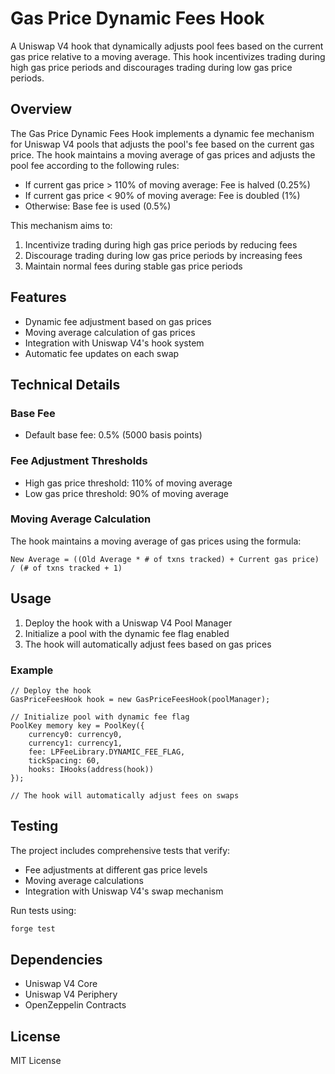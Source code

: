 # Gas Price Dynamic Fees Hook

A Uniswap V4 hook that dynamically adjusts pool fees based on the current gas price relative to a moving average. This hook incentivizes trading during high gas price periods and discourages trading during low gas price periods.

## Overview

The Gas Price Dynamic Fees Hook implements a dynamic fee mechanism for Uniswap V4 pools that adjusts the pool's fee based on the current gas price. The hook maintains a moving average of gas prices and adjusts the pool fee according to the following rules:

- If current gas price > 110% of moving average: Fee is halved (0.25%)
- If current gas price < 90% of moving average: Fee is doubled (1%)
- Otherwise: Base fee is used (0.5%)

This mechanism aims to:
1. Incentivize trading during high gas price periods by reducing fees
2. Discourage trading during low gas price periods by increasing fees
3. Maintain normal fees during stable gas price periods

## Features

- Dynamic fee adjustment based on gas prices
- Moving average calculation of gas prices
- Integration with Uniswap V4's hook system
- Automatic fee updates on each swap

## Technical Details

### Base Fee
- Default base fee: 0.5% (5000 basis points)

### Fee Adjustment Thresholds
- High gas price threshold: 110% of moving average
- Low gas price threshold: 90% of moving average

### Moving Average Calculation
The hook maintains a moving average of gas prices using the formula:
```
New Average = ((Old Average * # of txns tracked) + Current gas price) / (# of txns tracked + 1)
```

## Usage

1. Deploy the hook with a Uniswap V4 Pool Manager
2. Initialize a pool with the dynamic fee flag enabled
3. The hook will automatically adjust fees based on gas prices

### Example

```solidity
// Deploy the hook
GasPriceFeesHook hook = new GasPriceFeesHook(poolManager);

// Initialize pool with dynamic fee flag
PoolKey memory key = PoolKey({
    currency0: currency0,
    currency1: currency1,
    fee: LPFeeLibrary.DYNAMIC_FEE_FLAG,
    tickSpacing: 60,
    hooks: IHooks(address(hook))
});

// The hook will automatically adjust fees on swaps
```

## Testing

The project includes comprehensive tests that verify:
- Fee adjustments at different gas price levels
- Moving average calculations
- Integration with Uniswap V4's swap mechanism

Run tests using:
```bash
forge test
```

## Dependencies

- Uniswap V4 Core
- Uniswap V4 Periphery
- OpenZeppelin Contracts

## License

MIT License
